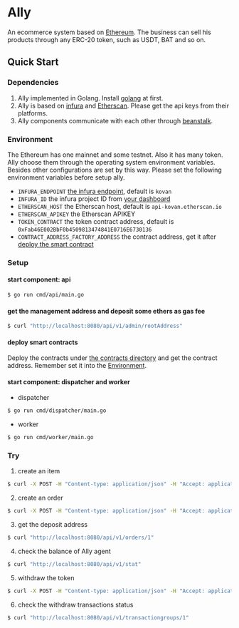 # Ally
An ecommerce system based on [Ethereum](https://ethereum.org/). The business can sell his products through any ERC-20 token, such as USDT, BAT and so on.

## Quick Start
### Dependencies
1. Ally implemented in Golang. Install [golang](https://golang.org/) at first.
2. Ally is based on [infura](https://infura.io/) and [Etherscan](https://etherscan.io/). Please get the api keys from their platforms.
3. Ally components communicate with each other through [beanstalk](https://beanstalkd.github.io/).

### Environment
The Ethereum has one mainnet and some testnet. Also it has many token. Ally choose them through the operating system environment variables. Besides other configurations are set by this way. Please set the following environment variables before setup ally.
- `INFURA_ENDPOINT` [the infura endpoint](https://infura.io/docs/gettingStarted/chooseaNetwork.md), default is `kovan`
- `INFURA_ID` the infura project ID from [your dashboard](https://infura.io/dashboard)
- `ETHERSCAN_HOST` the Etherscan host, default is `api-kovan.etherscan.io`
- `ETHERSCAN_APIKEY` the Etherscan APIKEY
- `TOKEN_CONTRACT` the token contract address, default is `0xFab46E002BbF0b4509813474841E0716E6730136`
- `CONTRACT_ADDRESS_FACTORY_ADDRESS` the contract address, get it after [deploy the smart contract](#deploy-smart-contracts)

### Setup
#### start component: api
```bash
$ go run cmd/api/main.go
```

#### get the management address and deposit some ethers as gas fee
```bash
$ curl "http://localhost:8080/api/v1/admin/rootAddress"
```

#### deploy smart contracts
Deploy the contracts under [the contracts directory](contracts/) and get the contract address. Remember set it into the [Environment](#environment).

#### start component: dispatcher and worker
- dispatcher
```bash
$ go run cmd/dispatcher/main.go
```

- worker
```bash
$ go run cmd/worker/main.go
```

### Try
1. create an item
```bash
$ curl -X POST -H "Content-type: application/json" -H "Accept: application/json" -d '{"externalID": "my_id", "price": "1.66"}' http://localhost:8080/api/v1/items
```

2. create an order
```bash
$ curl -X POST -H "Content-type: application/json" -H "Accept: application/json" -d '{"itemID": 1, "sequence": 1, "account": "test"}' http://localhost:8080/api/v1/orders
```

3. get the deposit address
```bash
$ curl "http://localhost:8080/api/v1/orders/1"
```

4. check the balance of Ally agent
```bash
$ curl "http://localhost:8080/api/v1/stat"
```

5. withdraw the token
```bash
$ curl -X POST -H "Content-type: application/json" -H "Accept: application/json" -d '{"to": "0xAdbf42299d432Db7A70e298d07B7f33ce84Ae095", "amount": "0.01"}' http://localhost:8080/api/v1/admin/withdraw
```

6. check the withdraw transactions status
```bash
$ curl "http://localhost:8080/api/v1/transactiongroups/1"
```
